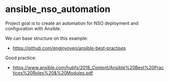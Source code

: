 # ansible_nso_automation
Project goal is to create an automation for NSO deployment and configuration with Ansible.

We can base structure on this example:
- https://github.com/enginyoyen/ansible-best-practises

Good practice:
- https://www.ansible.com/hubfs/2018_Content/Ansible%20Best%20Practices%20Roles%20&%20Modules.pdf
